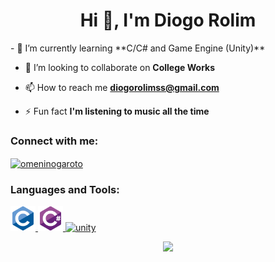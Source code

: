 <h1 align="center">Hi 👋, I'm Diogo Rolim</h1>
- 🌱 I’m currently learning **C/C# and Game Engine (Unity)**

- 👯 I’m looking to collaborate on **College Works**

- 📫 How to reach me **diogorolimss@gmail.com**

- ⚡ Fun fact **I'm listening to music all the time**

<h3 align="left">Connect with me:</h3>
<p align="left">
<a href="https://discord.gg/omeninogaroto" target="blank"><img align="center" src="https://raw.githubusercontent.com/rahuldkjain/github-profile-readme-generator/master/src/images/icons/Social/discord.svg" alt="omeninogaroto" height="30" width="40" /></a>
</p>

<h3 align="left">Languages and Tools:</h3>
<p align="left"> <a href="https://www.cprogramming.com/" target="_blank" rel="noreferrer"> <img src="https://raw.githubusercontent.com/devicons/devicon/master/icons/c/c-original.svg" alt="c" width="40" height="40"/> </a> <a href="https://www.w3schools.com/cs/" target="_blank" rel="noreferrer"> <img src="https://raw.githubusercontent.com/devicons/devicon/master/icons/csharp/csharp-original.svg" alt="csharp" width="40" height="40"/> </a> <a href="https://unity.com/" target="_blank" rel="noreferrer"> <img src="https://www.vectorlogo.zone/logos/unity3d/unity3d-icon.svg" alt="unity" width="40" height="40"/> </a> </p>

<div align="center"><img src="https://spotify-github-profile.vercel.app/api/view?uid=diogorolim441&redirect=true"/></div>
